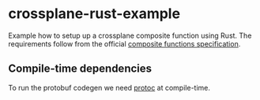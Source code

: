 # crossplane-rust-example

Example how to setup up a crossplane composite function using Rust.
The requirements follow from the official [composite functions specification](https://github.com/crossplane/crossplane/blob/main/contributing/specifications/functions.md).

## Compile-time dependencies
To run the protobuf codegen we need [protoc](https://protobuf.dev/installation/) at compile-time.
